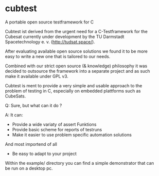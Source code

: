 # cubtest
A portable open source testframework for C

Cubtest ist derived from the urgent need for a C-Testframework for
the Cubesat currently under development by the TU Darmstadt Spacetechnology e. v. (http://tudsat.space/).

After evaluating available open source solutions we found it to be more easy to write a new one that is tailored to our needs.

Combined with our strict open source (& knowledge) philosophy it was decided to outsource 
the framework into a separate project and as such make it available under GPL v3.

Cubtest is ment to provide a very simple and usable approach to the problem of testing in C,
especially on embedded plattforms such as CubeSats.

Q: Sure, but what can it do ?

A: It can:

- Provide a wide variaty of assert Funktions
- Provide basic scheme for reports of testruns
- Make it easier to use problem specific automation solutions

And most importend of all 

- Be easy to adapt to your project


Within the example/ directory you can find a simple demonstrator that can be run on a desktop pc.
